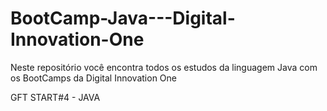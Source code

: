 # BootCamp-Java---Digital-Innovation-One
Neste repositório você encontra todos os estudos da linguagem Java com os BootCamps da Digital Innovation One

GFT START#4 - JAVA
